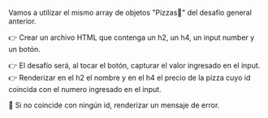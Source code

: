Vamos a utilizar el mismo array de objetos "Pizzas🍕" del desafío general anterior. 

👉 Crear un archivo HTML que contenga un h2, un h4, un input number y un botón. 

👉 El desafío será, al tocar el botón, capturar el valor ingresado en el input.
👉 Renderizar en el h2 el nombre y en el h4 el precio de la pizza cuyo id coincida con el numero ingresado en el input. 

🚨 Si no coincide con ningún id, renderizar un mensaje de error. 